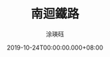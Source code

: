 ---
issue: 349
title: 南迴鐵路
author: 涂瑛砡
date: 2019-10-24T00:00:00.000+08:00
topic: 景點
difficulty: 1
wikidata: Q98095797
wikidata_link: https://www.wikidata.org/wiki/Q98095797
---